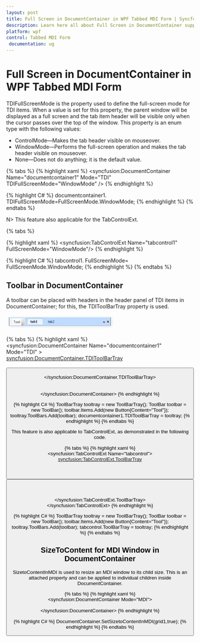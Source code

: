 ```yaml
---
layout: post
title: Full Screen in DocumentContainer in WPF Tabbed MDI Form | Syncfusion
description: Learn here all about Full Screen in DocumentContainer support in Syncfusion WPF Tabbed MDI Form (DocumentContainer) control and more.
platform: wpf
control: Tabbed MDI Form
 documentation: ug
---
```


# Full Screen in DocumentContainer in WPF Tabbed MDI Form

TDIFullScreenMode is the property used to define the full-screen mode for TDI items. When a value is set for this property, the parent window will be displayed as a full screen and the tab item header will be visible only when the cursor passes over the top of the window. This property is an enum type with the following values:

* ControlMode—Makes the tab header visible on mouseover.
* WindowMode—Performs the full-screen operation and makes the tab header visible on mouseover.
* None—Does not do anything; it is the default value.



{% tabs %}
{% highlight xaml %}
<syncfusion:DocumentContainer Name="documentcontainer1" Mode="TDI" TDIFullScreenMode="WindowMode" />
{% endhighlight %}

{% highlight C# %}
documentcontainer1. TDIFullScreenMode=FullScreenMode.WindowMode;
{% endhighlight %}
{% endtabs %}


N> This feature also applicable for the TabControlExt.

{% tabs %}

{% highlight xaml %}
<syncfusion:TabControlExt Name="tabcontrol1" FullScreenMode="WindowMode"/>
{% endhighlight %}

{% highlight C# %} 
tabcontrol1. FullScreenMode= FullScreenMode.WindowMode;
 {% endhighlight %}
{% endtabs %}


## Toolbar in DocumentContainer

A toolbar can be placed with headers in the header panel of TDI items in DocumentContainer; for this, the TDIToolBarTray property is used. 



![Full-Screen-in-DocumentContainer_img1](Full-Screen-in-DocumentContainer_images/Full-Screen-in-DocumentContainer_img1.jpeg)





{% tabs %}
{% highlight xaml %}     
   <syncfusion:DocumentContainer Name="documentcontainer1" Mode="TDI" >           
   <syncfusion:DocumentContainer.TDIToolBarTray>         
   <ToolBarTray>                    <ToolBar>            
   <Button Content="Tool" />                    </ToolBar>      
   </ToolBarTray>            </syncfusion:DocumentContainer.TDIToolBarTray>   
   <Grid syncfusion:DocumentContainer.Header="tab1" />           
   <Grid syncfusion:DocumentContainer.Header="tab2"/>       
   </syncfusion:DocumentContainer>
   {% endhighlight %}

{% highlight C# %}
 ToolBarTray tooltray = new ToolBarTray();
 ToolBar toolbar = new ToolBar(); 
 toolbar.Items.Add(new Button{Content="Tool"});
 tooltray.ToolBars.Add(toolbar);
 documentcontainer1.TDIToolBarTray = tooltray;
 {% endhighlight %}
{% endtabs %}


This feature is also applicable to TabControlExt, as demonstrated in the following code.


{% tabs %}
{% highlight xaml %}     
   <syncfusion:TabControlExt Name="tabcontrol">           
   <syncfusion:TabControlExt.ToolBarTray>             
   <ToolBarTray>                
   <ToolBar>                     
   <Button Content="Tool" />  
   </ToolBar>                
   </ToolBarTray>         
   </syncfusion:TabControlExt.ToolBarTray>     
   </syncfusion:TabControlExt>
   {% endhighlight %}

{% highlight C# %} 
ToolBarTray tooltray = new ToolBarTray();
ToolBar toolbar = new ToolBar(); 
toolbar.Items.Add(new Button{Content="Tool"}); 
tooltray.ToolBars.Add(toolbar);
tabcontrol.ToolBarTray = tooltray;
{% endhighlight %}
{% endtabs %}

## SizeToContent for MDI Window in DocumentContainer

SizetoContentInMDI is used to resize an MDI window to its child size. This is an attached property and can be applied to individual children inside DocumentContainer.



{% tabs %}
{% highlight xaml %}        
<syncfusion:DocumentContainer Mode="MDI">   
         <Grid Name="grid1" syncfusion:DocumentContainer.SizetoContentInMDI="True" Width="200"  Height="200" />  
		 </syncfusion:DocumentContainer>
		 {% endhighlight %}

{% highlight C# %} 
DocumentContainer.SetSizetoContentInMDI(grid1,true);
{% endhighlight %}
{% endtabs %}



